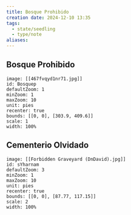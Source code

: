 ```yaml
---
title: Bosque Prohibido
creation date: 2024-12-10 13:35
tags:
  - state/seedling
  - type/note
aliases:
---
```

## Bosque Prohibido

```leaflet
image: [[467fvqyd1nr71.jpg]]
id: Bosquep
defaultZoom: 1
minZoom: 1
maxZoom: 10
unit: pies
recenter: true
bounds: [[0, 0], [303.9, 409.6]]
scale: 1
width: 100%
```

## Cementerio Olvidado

```leaflet
image: [[Forbidden Graveyard (DnDavid).jpg]]
id: sYharnam
defaultZoom: 3
minZoom: 1
maxZoom: 10
unit: pies
recenter: true
bounds: [[0, 0], [87.77, 117.15]]
scale: 2
width: 100%
```